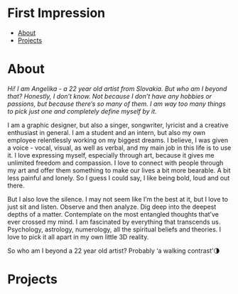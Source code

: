 # First Impression

- [About](#about)
- [Projects](#projects)

# About

*Hi!*
*I am Angelika - a 22 year old artist from Slovakia. But who am I beyond that? Honestly, I don’t know. Not because I don’t have any hobbies or passions, but because there’s  so many of them. I am way too many things to pick just one and completely define myself by it.*

I am a graphic designer, but also a singer, songwriter, lyricist and a creative enthusiast in general. I am a student and an intern, but also my own employee relentlessly working on my biggest dreams. I believe, I was given a voice - vocal, visual, as well as verbal, and my main job in this life is to use it. I love expressing myself, especially through art, because it gives me unlimited freedom and compassion. I love to connect with people through my art and offer them something to make our lives a bit more bearable. A bit less painful and lonely. So I guess I could say, I like being bold, loud and out there.

But I also love the silence. I may not seem like I’m the best at it, but I love to just sit and listen. Observe and then analyze. Dig deep into the deepest depths of a matter. Contemplate on the most entangled thoughts that’ve ever crossed my mind. I am fascinated by everything that transcends us. Psychology, astrology, numerology, all the spiritual beliefs and theories. I love to pick it all apart in my own little 3D reality. 

So who am I beyond a 22 year old artist? Probably ‘a walking contrast’🌗


# Projects
